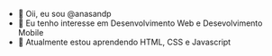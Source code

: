 - 👋 Oii, eu sou @anasandp
- 👀 Eu tenho interesse em Desenvolvimento Web e Desevolvimento Mobile
- 🌱 Atualmente estou aprendendo HTML, CSS e Javascript


<!---
anasandp/anasandp is a ✨ special ✨ repository because its `README.md` (this file) appears on your GitHub profile.
You can click the Preview link to take a look at your changes.
--->

